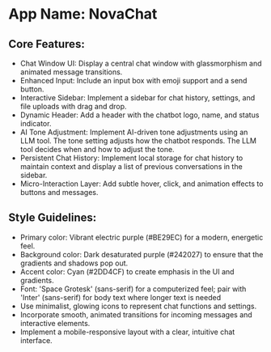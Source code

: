# **App Name**: NovaChat

## Core Features:

- Chat Window UI: Display a central chat window with glassmorphism and animated message transitions.
- Enhanced Input: Include an input box with emoji support and a send button.
- Interactive Sidebar: Implement a sidebar for chat history, settings, and file uploads with drag and drop.
- Dynamic Header: Add a header with the chatbot logo, name, and status indicator.
- AI Tone Adjustment: Implement AI-driven tone adjustments using an LLM tool. The tone setting adjusts how the chatbot responds. The LLM tool decides when and how to adjust the tone.
- Persistent Chat History: Implement local storage for chat history to maintain context and display a list of previous conversations in the sidebar.
- Micro-Interaction Layer: Add subtle hover, click, and animation effects to buttons and messages.

## Style Guidelines:

- Primary color: Vibrant electric purple (#BE29EC) for a modern, energetic feel.
- Background color: Dark desaturated purple (#242027) to ensure that the gradients and shadows pop out.
- Accent color: Cyan (#2DD4CF) to create emphasis in the UI and gradients.
- Font: 'Space Grotesk' (sans-serif) for a computerized feel; pair with 'Inter' (sans-serif) for body text where longer text is needed
- Use minimalist, glowing icons to represent chat functions and settings.
- Incorporate smooth, animated transitions for incoming messages and interactive elements.
- Implement a mobile-responsive layout with a clear, intuitive chat interface.